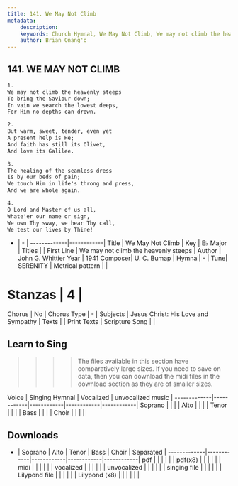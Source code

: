 ```yaml
---
title: 141. We May Not Climb
metadata:
    description: 
    keywords: Church Hymnal, We May Not Climb, We may not climb the heavenly steeps, 
    author: Brian Onang'o
---
```



## 141. WE MAY NOT CLIMB

```txt
1.
We may not climb the heavenly steeps 
To bring the Saviour down; 
In vain we search the lowest deeps, 
For Him no depths can drown. 

2.
But warm, sweet, tender, even yet 
A present help is He; 
And faith has still its Olivet, 
And love its Galilee. 

3.
The healing of the seamless dress 
Is by our beds of pain; 
We touch Him in life's throng and press, 
And we are whole again. 

4.
O Lord and Master of us all, 
Whate'er our name or sign, 
We own Thy sway, we hear Thy call, 
We test our lives by Thine!

```

- |   -  |
-------------|------------|
Title | We May Not Climb |
Key | E♭ Major |
Titles |  |
First Line | We may not climb the heavenly steeps |
Author | John G. Whittier
Year | 1941
Composer| U. C. Bumap |
Hymnal|  - |
Tune| SERENITY |
Metrical pattern | |
# Stanzas | 4 |
Chorus | No |
Chorus Type | - |
Subjects | Jesus Christ: His Love and Sympathy |
Texts |  |
Print Texts | 
Scripture Song |  |
  
## Learn to Sing

>>>> The files available in this section have comparatively large sizes. If you need to save on data, then you can download the midi files in the download section as they are of smaller sizes.

Voice |  Singing Hymnal | Vocalized | unvocalized music |
-------------|------------|------------|------------|------------|
Soprano | | | |
Alto | | | |
Tenor | | | |
Bass | | | |
Choir | | | |

## Downloads

- |  Soprano | Alto | Tenor | Bass | Choir | Separated |
-------------|------------|------------|------------|------------|
pdf | | | | | |
pdf(x8) | | | | | |
midi | | | | | |
vocalized | | | | | |
unvocalized | | | | | |
singing file | | | | | |
Lilypond file | | | | | |
Lilypond (x8) | | | | | |
  